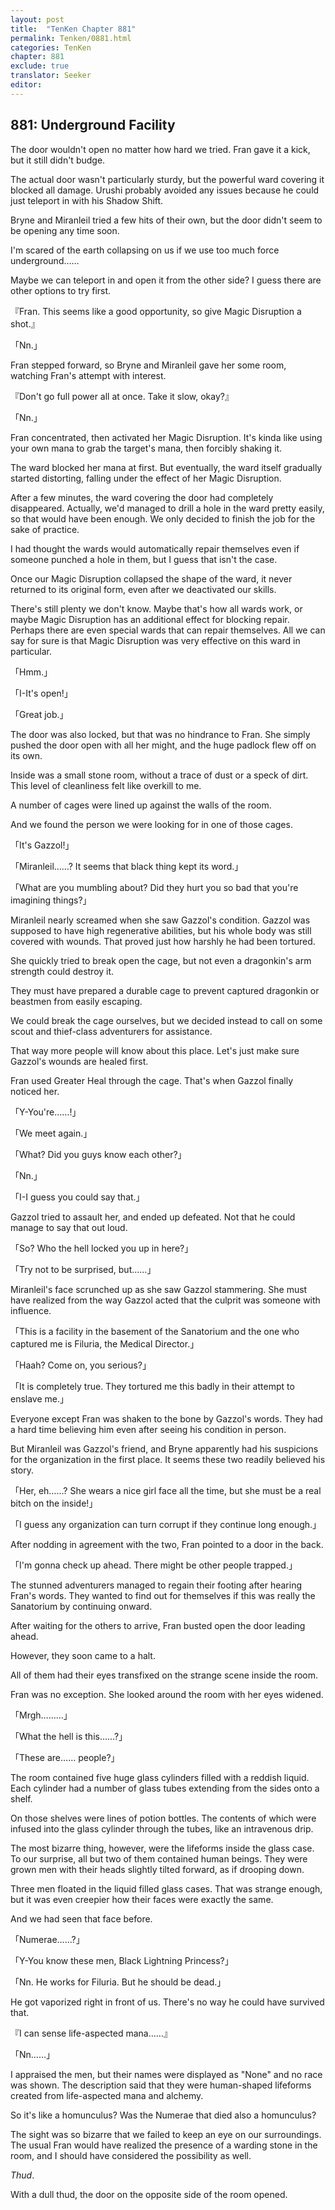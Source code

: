 ```yaml
---
layout: post
title:  "TenKen Chapter 881"
permalink: Tenken/0881.html
categories: TenKen
chapter: 881
exclude: true
translator: Seeker
editor: 
---
```

<h2>881: Underground Facility</h2>

 The door wouldn't open no matter how hard we tried. Fran gave it a kick, but it still didn't budge.

 The actual door wasn't particularly sturdy, but the powerful ward covering it blocked all damage. Urushi probably avoided any issues because he could just teleport in with his Shadow Shift.

 Bryne and Miranleil tried a few hits of their own, but the door didn't seem to be opening any time soon.

 I'm scared of the earth collapsing on us if we use too much force underground……

 Maybe we can teleport in and open it from the other side? I guess there are other options to try first.

『Fran. This seems like a good opportunity, so give Magic Disruption a shot.』

「Nn.」

 Fran stepped forward, so Bryne and Miranleil gave her some room, watching Fran's attempt with interest.

『Don't go full power all at once. Take it slow, okay?』

「Nn.」

 Fran concentrated, then activated her Magic Disruption. It's kinda like using your own mana to grab the target's mana, then forcibly shaking it.

 The ward blocked her mana at first. But eventually, the ward itself gradually started distorting, falling under the effect of her Magic Disruption.

 After a few minutes, the ward covering the door had completely disappeared. Actually, we'd managed to drill a hole in the ward pretty easily, so that would have been enough. We only decided to finish the job for the sake of practice.

 I had thought the wards would automatically repair themselves even if someone punched a hole in them, but I guess that isn't the case.

 Once our Magic Disruption collapsed the shape of the ward, it never returned to its original form, even after we deactivated our skills.

 There's still plenty we don't know. Maybe that's how all wards work, or maybe Magic Disruption has an additional effect for blocking repair. Perhaps there are even special wards that can repair themselves. All we can say for sure is that Magic Disruption was very effective on this ward in particular.

「Hmm.」

「I-It's open!」

「Great job.」

 The door was also locked, but that was no hindrance to Fran. She simply pushed the door open with all her might, and the huge padlock flew off on its own.

 Inside was a small stone room, without a trace of dust or a speck of dirt. This level of cleanliness felt like overkill to me.

 A number of cages were lined up against the walls of the room.

 And we found the person we were looking for in one of those cages.

「It's Gazzol!」

「Miranleil……? It seems that black thing kept its word.」

「What are you mumbling about? Did they hurt you so bad that you're imagining things?」

 Miranleil nearly screamed when she saw Gazzol's condition. Gazzol was supposed to have high regenerative abilities, but his whole body was still covered with wounds. That proved just how harshly he had been tortured.

 She quickly tried to break open the cage, but not even a dragonkin's arm strength could destroy it.

 They must have prepared a durable cage to prevent captured dragonkin or beastmen from easily escaping.

 We could break the cage ourselves, but we decided instead to call on some scout and thief-class adventurers for assistance.

 That way more people will know about this place. Let's just make sure Gazzol's wounds are healed first.

 Fran used Greater Heal through the cage. That's when Gazzol finally noticed her.

「Y-You're……!」

「We meet again.」

「What? Did you guys know each other?」

「Nn.」

「I-I guess you could say that.」

 Gazzol tried to assault her, and ended up defeated. Not that he could manage to say that out loud.

「So? Who the hell locked you up in here?」

「Try not to be surprised, but……」

 Miranleil's face scrunched up as she saw Gazzol stammering. She must have realized from the way Gazzol acted that the culprit was someone with influence.

「This is a facility in the basement of the Sanatorium and the one who captured me is Filuria, the Medical Director.」

「Haah? Come on, you serious?」

「It is completely true. They tortured me this badly in their attempt to enslave me.」

 Everyone except Fran was shaken to the bone by Gazzol's words. They had a hard time believing him even after seeing his condition in person.

 But Miranleil was Gazzol's friend, and Bryne apparently had his suspicions for the organization in the first place. It seems these two readily believed his story.

「Her, eh……? She wears a nice girl face all the time, but she must be a real bitch on the inside!」

「I guess any organization can turn corrupt if they continue long enough.」

 After nodding in agreement with the two, Fran pointed to a door in the back.

「I'm gonna check up ahead. There might be other people trapped.」

 The stunned adventurers managed to regain their footing after hearing Fran's words. They wanted to find out for themselves if this was really the Sanatorium by continuing onward.

 After waiting for the others to arrive, Fran busted open the door leading ahead.

 However, they soon came to a halt.

 All of them had their eyes transfixed on the strange scene inside the room.

 Fran was no exception. She looked around the room with her eyes widened.

「Mrgh………」

「What the hell is this……?」

「These are…… people?」

 The room contained five huge glass cylinders filled with a reddish liquid. Each cylinder had a number of glass tubes extending from the sides onto a shelf.

 On those shelves were lines of potion bottles. The contents of which were infused into the glass cylinder through the tubes, like an intravenous drip.

 The most bizarre thing, however, were the lifeforms inside the glass case. To our surprise, all but two of them contained human beings. They were grown men with their heads slightly tilted forward, as if drooping down.

 Three men floated in the liquid filled glass cases. That was strange enough, but it was even creepier how their faces were exactly the same.

 And we had seen that face before.

「Numerae……?」

「Y-You know these men, Black Lightning Princess?」

「Nn. He works for Filuria. But he should be dead.」

 He got vaporized right in front of us. There's no way he could have survived that.

『I can sense life-aspected mana……』

「Nn……」

 I appraised the men, but their names were displayed as "None" and no race was shown. The description said that they were human-shaped lifeforms created from life-aspected mana and alchemy.

 So it's like a homunculus? Was the Numerae that died also a homunculus?

 The sight was so bizarre that we failed to keep an eye on our surroundings. The usual Fran would have realized the presence of a warding stone in the room, and I should have considered the possibility as well.

 *Thud*.

 With a dull thud, the door on the opposite side of the room opened.



